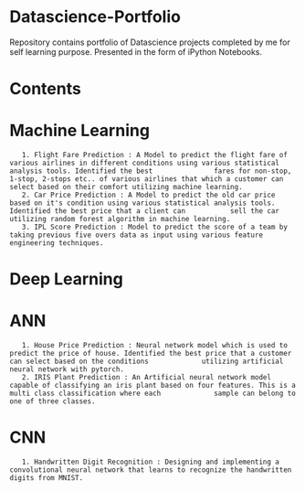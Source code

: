 # Datascience-Portfolio

Repository contains portfolio of Datascience projects completed by me for self learning purpose. Presented in the form of iPython Notebooks.


# Contents

  # Machine Learning  
       
       1. Flight Fare Prediction : A Model to predict the flight fare of various airlines in different conditions using various statistical analysis tools. Identified the best               fares for non-stop, 1-stop, 2-stops etc.. of various airlines that which a customer can select based on their comfort utilizing machine learning.
       2. Car Price Prediction : A Model to predict the old car price based on it's condition using various statistical analysis tools. Identified the best price that a client can           sell the car utilizing random forest algorithm in machine learning.
       3. IPL Score Prediction : Model to predict the score of a team by taking previous five overs data as input using various feature engineering techniques.  
  
  # Deep Learning
  
   # ANN
     
       1. House Price Prediction : Neural network model which is used to predict the price of house. Identified the best price that a customer can select based on the conditions             utilizing artificial neural network with pytorch.
       2. IRIS Plant Prediction : An Artificial neural network model capable of classifying an iris plant based on four features. This is a multi class classification where each             sample can belong to one of three classes. 
       
   # CNN
   
       1. Handwritten Digit Recognition : Designing and implementing a convolutional neural network that learns to recognize the handwritten digits from MNIST.

